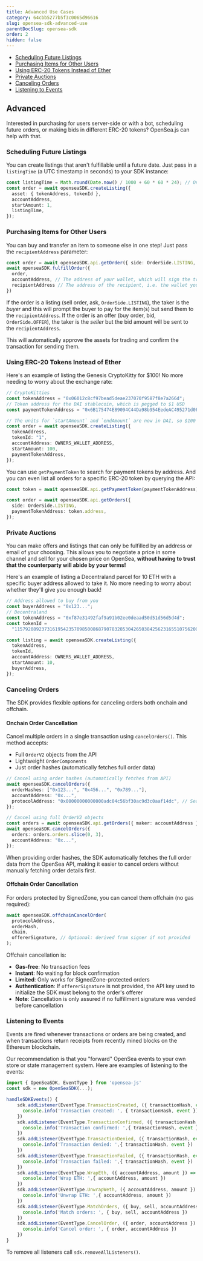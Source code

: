 ```yaml
---
title: Advanced Use Cases
category: 64cbb5277b5f3c0065d96616
slug: opensea-sdk-advanced-use
parentDocSlug: opensea-sdk
order: 2
hidden: false
---
```


- [Scheduling Future Listings](#scheduling-future-listings)
- [Purchasing Items for Other Users](#purchasing-items-for-other-users)
- [Using ERC-20 Tokens Instead of Ether](#using-erc-20-tokens-instead-of-ether)
- [Private Auctions](#private-auctions)
- [Canceling Orders](#canceling-orders)
- [Listening to Events](#listening-to-events)

## Advanced

Interested in purchasing for users server-side or with a bot, scheduling future orders, or making bids in different ERC-20 tokens? OpenSea.js can help with that.

### Scheduling Future Listings

You can create listings that aren't fulfillable until a future date. Just pass in a `listingTime` (a UTC timestamp in seconds) to your SDK instance:

```typescript
const listingTime = Math.round(Date.now() / 1000 + 60 * 60 * 24); // One day from now
const order = await openseaSDK.createListing({
  asset: { tokenAddress, tokenId },
  accountAddress,
  startAmount: 1,
  listingTime,
});
```

### Purchasing Items for Other Users

You can buy and transfer an item to someone else in one step! Just pass the `recipientAddress` parameter:

```typescript
const order = await openseaSDK.api.getOrder({ side: OrderSide.LISTING, ... })
await openseaSDK.fulfillOrder({
  order,
  accountAddress, // The address of your wallet, which will sign the transaction
  recipientAddress // The address of the recipient, i.e. the wallet you're purchasing on behalf of
})
```

If the order is a listing (sell order, ask, `OrderSide.LISTING`), the taker is the _buyer_ and this will prompt the buyer to pay for the item(s) but send them to the `recipientAddress`. If the order is an offer (buy order, bid, `OrderSide.OFFER`), the taker is the _seller_ but the bid amount will be sent to the `recipientAddress`.

This will automatically approve the assets for trading and confirm the transaction for sending them.

### Using ERC-20 Tokens Instead of Ether

Here's an example of listing the Genesis CryptoKitty for $100! No more needing to worry about the exchange rate:

```typescript
// CryptoKitties
const tokenAddress = "0x06012c8cf97bead5deae237070f9587f8e7a266d";
// Token address for the DAI stablecoin, which is pegged to $1 USD
const paymentTokenAddress = "0x6B175474E89094C44Da98b954EedeAC495271d0F";

// The units for `startAmount` and `endAmount` are now in DAI, so $100 USD
const order = await openseaSDK.createListing({
  tokenAddress,
  tokenId: "1",
  accountAddress: OWNERS_WALLET_ADDRESS,
  startAmount: 100,
  paymentTokenAddress,
});
```

You can use `getPaymentToken` to search for payment tokens by address. And you can even list all orders for a specific ERC-20 token by querying the API:

```typescript
const token = await openseaSDK.api.getPaymentToken(paymentTokenAddress);

const order = await openseaSDK.api.getOrders({
  side: OrderSide.LISTING,
  paymentTokenAddress: token.address,
});
```

### Private Auctions

You can make offers and listings that can only be fulfilled by an address or email of your choosing. This allows you to negotiate a price in some channel and sell for your chosen price on OpenSea, **without having to trust that the counterparty will abide by your terms!**

Here's an example of listing a Decentraland parcel for 10 ETH with a specific buyer address allowed to take it. No more needing to worry about whether they'll give you enough back!

```typescript
// Address allowed to buy from you
const buyerAddress = "0x123...";
// Decentraland
const tokenAddress = "0xf87e31492faf9a91b02ee0deaad50d51d56d5d4d";
const tokenId =
  "115792089237316195423570985008687907832853042650384256231655107562007036952461";

const listing = await openseaSDK.createListing({
  tokenAddress,
  tokenId,
  accountAddress: OWNERS_WALLET_ADDRESS,
  startAmount: 10,
  buyerAddress,
});
```

### Canceling Orders

The SDK provides flexible options for canceling orders both onchain and offchain.

#### Onchain Order Cancellation

Cancel multiple orders in a single transaction using `cancelOrders()`. This method accepts:

- Full `OrderV2` objects from the API
- Lightweight `OrderComponents`
- Just order hashes (automatically fetches full order data)

```typescript
// Cancel using order hashes (automatically fetches from API)
await openseaSDK.cancelOrders({
  orderHashes: ["0x123...", "0x456...", "0x789..."],
  accountAddress: "0x...",
  protocolAddress: "0x00000000000000adc04c56bf30ac9d3c0aaf14dc", // Seaport address
});

// Cancel using full OrderV2 objects
const orders = await openseaSDK.api.getOrders({ maker: accountAddress });
await openseaSDK.cancelOrders({
  orders: orders.orders.slice(0, 3),
  accountAddress: "0x...",
});
```

When providing order hashes, the SDK automatically fetches the full order data from the OpenSea API, making it easier to cancel orders without manually fetching order details first.

#### Offchain Order Cancellation

For orders protected by SignedZone, you can cancel them offchain (no gas required):

```typescript
await openseaSDK.offchainCancelOrder(
  protocolAddress,
  orderHash,
  chain,
  offererSignature, // Optional: derived from signer if not provided
);
```

Offchain cancellation is:

- **Gas-free**: No transaction fees
- **Instant**: No waiting for block confirmation
- **Limited**: Only works for SignedZone-protected orders
- **Authentication**: If `offererSignature` is not provided, the API key used to initialize the SDK must belong to the order's offerer
- **Note**: Cancellation is only assured if no fulfillment signature was vended before cancellation

### Listening to Events

Events are fired whenever transactions or orders are being created, and when transactions return receipts from recently mined blocks on the Ethereum blockchain.

Our recommendation is that you "forward" OpenSea events to your own store or state management system. Here are examples of listening to the events:

```typescript
import { OpenSeaSDK, EventType } from 'opensea-js'
const sdk = new OpenSeaSDK(...);

handleSDKEvents() {
    sdk.addListener(EventType.TransactionCreated, ({ transactionHash, event }) => {
      console.info('Transaction created: ', { transactionHash, event })
    })
    sdk.addListener(EventType.TransactionConfirmed, ({ transactionHash, event }) => {
      console.info('Transaction confirmed: ',{ transactionHash, event })
    })
    sdk.addListener(EventType.TransactionDenied, ({ transactionHash, event }) => {
      console.info('Transaction denied: ',{ transactionHash, event })
    })
    sdk.addListener(EventType.TransactionFailed, ({ transactionHash, event }) => {
      console.info('Transaction failed: ',{ transactionHash, event })
    })
    sdk.addListener(EventType.WrapEth, ({ accountAddress, amount }) => {
      console.info('Wrap ETH: ',{ accountAddress, amount })
    })
    sdk.addListener(EventType.UnwrapWeth, ({ accountAddress, amount }) => {
      console.info('Unwrap ETH: ',{ accountAddress, amount })
    })
    sdk.addListener(EventType.MatchOrders, ({ buy, sell, accountAddress }) => {
      console.info('Match orders: ', { buy, sell, accountAddress })
    })
    sdk.addListener(EventType.CancelOrder, ({ order, accountAddress }) => {
      console.info('Cancel order: ', { order, accountAddress })
    })
}
```

To remove all listeners call `sdk.removeAllListeners()`.
